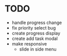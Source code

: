 # TODO

* handle progress change
* fix priority select bug
* create progress display
* create add task modal
* make responsive
    * slide in side menu
